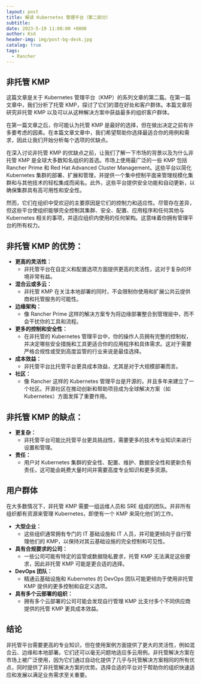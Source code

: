 ```yaml
---
layout: post
title: 解读 Kubernetes 管理平台（第二部分）
subtitle:
date: 2023-5-19 11:08:00 +0800
author: Ksd
header-img: img/post-bg-desk.jpg
catalog: true
tags:
  - Rancher
---
```


## 非托管 KMP

这篇文章是关于 Kubernetes 管理平台（KMP）的系列文章的第二篇。在第一篇文章中，我们分析了托管 KMP，探讨了它们的潜在好处和客户群体。本篇文章将研究非托管 KMP 以及可以从这种解决方案中获益最多的组织客户群体。

在第一篇文章之后，你可能认为托管 KMP 是最好的选择，但在做出决定之前有许多要考虑的因素。在本篇文章文章中，我们希望帮助你选择最适合你的用例和需求，因此让我们开始分析每个选项的优缺点。

在深入讨论非托管 KMP 的优缺点之前，让我们了解一下市场的背景以及为什么非托管 KMP 是全球大多数知名组织的首选。市场上使用最广泛的一些 KMP 包括 Rancher Prime 和 Red Hat Advanced Cluster Management。这些平台以简化 Kubernetes 集群的部署、扩展和管理，并提供一个集中控制平面来管理规模化集群和与其他技术的轻松集成而闻名。此外，这些平台提供安全功能和自动更新，以确保集群具有高可用性和安全性。

然而，它们在组织中受欢迎的主要原因是它们的控制力和适应性。尽管存在差异，但这些平台使组织能够完全控制其集群、安全、配置、应用程序和任何其他与 Kubernetes 相关的事项，并适应组织内使用的任何架构。这意味着你拥有管理平台的所有权力。

## 非托管 KMP 的优势：

- **更高的灵活性：**
  - 非托管平台在自定义和配置选项方面提供更高的灵活性，这对于复杂的环境非常有益。
- **混合云或多云：**
  - 非托管 KMP 在关注本地部署的同时，不会限制你使用和扩展公共云提供商和托管服务的可能性。
- **边缘架构：**
  - 像 Rancher Prime 这样的解决方案专为将边缘部署整合到管理层中，而不会干扰你的工具和流程。
- **更多的控制和安全性：**
  - 在非托管的 Kubernetes 管理平台中，你的操作人员拥有完整的控制权，并决定哪些安全措施和工具更适合你的应用程序和具体需求。这对于需要严格合规性或受到高度监管的行业来说是最佳选择。
- **成本效益：**
  - 非托管平台比托管平台更具成本效益，尤其是对于大规模部署而言。
- **社区：**
  - 像 Rancher 这样的 Kubernetes 管理平台是开源的，并且多年来建立了一个社区。开源社区在推动创新和帮助项目成为全球解决方案（如 Kubernetes）方面发挥了重要作用。

## 非托管 KMP 的缺点：

- **更复杂：**
  - 非托管平台可能比托管平台更具挑战性，需要更多的技术专业知识来进行设置和管理。
- **责任：**
  - 用户对 Kubernetes 集群的安全性、配置、维护、数据安全性和更新负有责任，这可能会耗费大量时间并需要高度专业知识和更多资源。

## 用户群体

在大多数情况下，非托管 KMP 需要一组运维人员和 SRE 组成的团队。并非所有组织都有资源来管理 Kubernetes，即使有一个 KMP 来简化他们的工作。

- **大型企业：**
  - 这些组织通常拥有专门的 IT 基础设施和 IT 人员，并可能更倾向于自行管理他们的 KMP，以保持对其云基础设施的完全控制和可见性。
- **具有合规要求的公司：**
  - 一些公司可能有特定的监管或数据隐私要求，托管 KMP 无法满足这些要求，因此非托管 KMP 可能是更合适的选择。
- **DevOps 团队：**
  - 精通云基础设施和 Kubernetes 的 DevOps 团队可能更倾向于使用非托管 KMP 提供的更多控制和自定义选项。
- **具有多个云部署的组织：**
  - 拥有多个云部署的公司可能会发现自行管理 KMP 比支付多个不同供应商提供的托管 KMP 更具成本效益。

## 结论

非托管平台需要更高的专业知识，但在使用案例方面提供了更大的灵活性，例如混合云、边缘和本地部署。它们还可以毫无问题地适应多云用例。非托管解决方案在市场上被广泛使用，因为它们通过自动化提供了几乎与托管解决方案相同的所有优点，同时提供了非托管解决方案的优势。选择合适的平台对于帮助你的组织快速适应和发展以满足业务需求至关重要。
